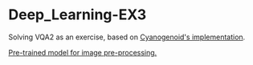 # Deep_Learning-EX3

Solving VQA2 as an exercise, based on [Cyanogenoid's implementation](https://github.com/Cyanogenoid/pytorch-vqa).

[Pre-trained model for image pre-processing.](https://drive.google.com/open?id=0B7fNdx_jAqhtbVp2SlZhUkhlOTg)
